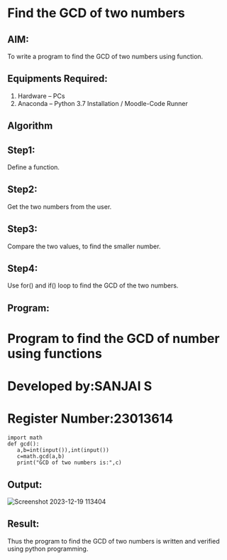 # Find the GCD of two numbers

## AIM:
To write a program to find the GCD of two numbers using function.

## Equipments Required:
1. Hardware – PCs
2. Anaconda – Python 3.7 Installation / Moodle-Code Runner

## Algorithm

## Step1:
Define a function.

## Step2:
Get the two numbers from the user.

## Step3:
Compare the two values, to find the smaller number.

## Step4:
Use for() and if() loop to find the GCD of the two numbers.

## Program:
 # Program to find the GCD of number using functions
 # Developed by:SANJAI S 
 # Register Number:23013614
 ~~~
import math
def gcd():
    a,b=int(input()),int(input())
    c=math.gcd(a,b)
    print("GCD of two numbers is:",c)

~~~

## Output:
![Screenshot 2023-12-19 113404](https://github.com/Sanjaichitra/GCD-of-two-numbers/assets/144870518/16feb8ee-4744-4e8c-8396-bcc8a4362978)



## Result:
Thus the program to find the GCD of two numbers is written and verified using python programming.
